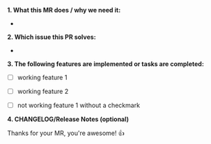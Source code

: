 **1. What this MR does / why we need it:**

-

**2. Which issue this PR solves:**

-

**3. The following features are implemented or tasks are completed:**

- [ ] working feature 1
- [ ] working feature 2

- [ ] not working feature 1 without a checkmark

**4. CHANGELOG/Release Notes (optional)**

Thanks for your MR, you're awesome! :+1:
